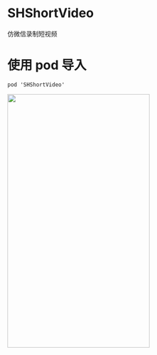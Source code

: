 # SHShortVideo
仿微信录制短视频

# 使用 pod 导入
```
pod 'SHShortVideo'
```

<img src="https://github.com/CCSH/SHShortVideo/blob/master/DCCA81422B9AEFAC63B39683E340C919.png" width="320" height="569"/>
